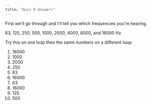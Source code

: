 ```yaml
---
title: "Quiz 0 Answers"
---
```


First we'll go through and I'll tell you which frequencies you're hearing.

63, 125, 250, 500, 1000, 2000, 4000, 8000, and 16000 Hz

Try this on one loop then the same numbers on a different loop:

1. 16000
2. 1000
3. 2000
4. 250
5. 63
6. 16000
7. 63
8. 16000
9. 125
10. 500
